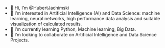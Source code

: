 - 👋 Hi, I’m @HubertJachimski
- 👀 I’m interested in Artificial Intelligence (AI) and Data Science: machine learning, neural networks, high performance data analysis and suitable visualization of calculated results.
- 🌱 I’m currently learning Python, Machine learning, Big Data.
- 💞️ I’m looking to collaborate on Artificial Intelligence and Data Science Projects. 

<!---
HubertJachimski/HubertJachimski is a ✨ special ✨ repository because its `README.md` (this file) appears on your GitHub profile.
You can click the Preview link to take a look at your changes.
--->
